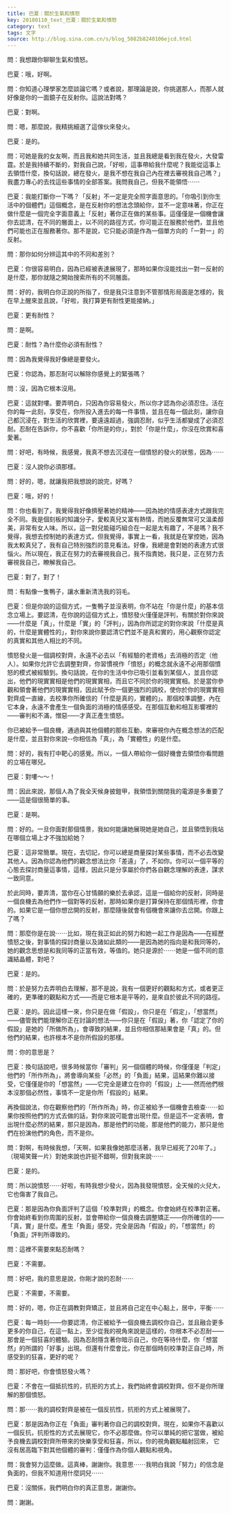 ```yaml
---
title: 巴夏：關於生氣和憤怒
key: 20180110_text_巴夏：關於生氣和憤怒
category: text
tags: 文字
source: http://blog.sina.com.cn/s/blog_5082b8240106ejcd.html
---
```


問：我想跟你聊聊生氣和憤怒。

巴夏：哦，好啊。

問：你知道心理學家怎麼談論它嗎？或者說，那理論是說，你挑選那人，而那人就好像是你的一面鏡子在反射你。這說法對嗎？

巴夏：對啊。

問：嗯，那麼說，我精挑細選了這傢伙來發火。

巴夏：是的。

問：可她是我的女友啊，而且我和她共同生活，並且我總是看到我在發火，大發雷霆。於是我持續不斷的，對我自己說，「好啦，這事帶給我什麼呢？我能從這事上去領悟什麼，換句話說，總在發火，是我不想在我自己內在裡去審視我自己嗎？」我盡力專心的去找這些事情的全部答案。我問我自己，但我不能領悟⋯⋯

巴夏：我能打斷你一下嗎？「反射」不一定是完全照字面意思的。「你吸引到你生活中的個體們」這個概念，是在反射你的想法念頭給你，並不一定意味著，你正在做什麼是一個完全字面意義上「反射」著你正在做的某些事。這僅僅是一個機會讓你去認清，在不同的層面上，以不同的路徑方式，你可能正在服務於他們，並且他們可能也正在服務著你。那不是說，它只能必須是作為一個單方向的「一對一」的反射。

問：那你如何分辨這其中的不同和差別？

巴夏：你很容易明白，因為已經被表達展現了，那時如果你沒能找出一對一反射的是什麼，那你就隨之開始搜索所有的不同層面。

問：好的，我明白你正說的所指了，但是我只注意到不管那情形局面是怎樣的，我在早上醒來並且說，「好啦，我打算更有耐性更能接納。」

巴夏：更有耐性？

問：是啊。

巴夏：耐性？為什麼你必須有耐性？

問：因為我覺得我好像總是要發火。

巴夏：你認為，那忍耐可以解除你感覺上的緊張嗎？

問：沒，因為它根本沒用。

巴夏：這就對嘍。要弄明白，只因為你容易發火，所以你才認為你必須忍住。活在你的每一此刻，享受在，你所投入進去的每一件事情，並且在每一個此刻，讓你自己都沉浸在，對生活的欣賞裡，要遠遠超過，強調忍耐，似乎生活都變成了必須忍耐。忍耐在告訴你，你不喜歡「你所是的你」，對於「你是什麼」，你沒在欣賞和喜愛著。

問：好吧，有時候，我感覺，我真不想去沉浸在一個憤怒的發火的狀態，因為⋯⋯

巴夏：沒人說你必須那樣。

問：好的，嗯，就讓我把我想說的說完，好嗎？

巴夏：哦，好的！

問：你也看到了，我覺得我好像擠壓著她的精神——因為她的情感表達方式跟我完全不同。我是個刻板的知識分子，愛較真兒又富有熱情，而她反覆無常可又溫柔醇美，非常有女人味。所以，這一對兒能碰巧組合在一起是太有趣了，不是嗎？我不覺得，我想去控制她的表達方式，但我覺得，事實上一看，我就是在掌控她，因為我太較真兒了，我有自己特別強烈的意見看法。好像，我總是會對她的表達方式很惱火。所以現在，我正在努力的去審視我自己，我不指責她，我只是，正在努力去審視我自己，瞭解我自己。

巴夏：對了，對了！

問：有點像一隻鴨子，讓水重新清洗我的羽毛。

巴夏：但是你說的這個方式，一隻鴨子並沒表明，你不站在「你是什麼」的基本信念立場上。要認清，在你說的這個方式上，憤怒發火僅僅是評判，有關於對你來說——什麼是「真」，什麼是「實」的「評判」，因為你所認定的對你來說「什麼是真的，什麼是實體性的」，對你來說你要認清它們並不是真和實的，用心觀察你認定的真實和其他人相比的不同。

憤怒發火是一個調校對齊，永遠不必去以「有經驗的老資格」去消極的否定（他人）。如果你允許它去調整對齊，你習慣視作「憤怒」的概念就永遠不必用那個憤怒的模式被經驗到。換句話說，在你的生活中你已吸引並看到某個人，並且你認出，他們的現實實相是他們的現實實相，而且它不同於你的現實實相。於是當你參觀和領會著他們的現實實相，因此賦予你一個更強烈的調校，使你於你的現實實相對齊成一直線，去校準你所確信的「什麼是真的，實體的」。那個校準調整，內在它本身，永遠不會產生一個負面的消極的情感感受。在那個互動和相互影響裡的——審判和不滿，憎惡——才真正產生憤怒。

你已被給予一個良機，通過與其他個體的那些互動，來審視你內在概念想法的匹配是什麼，並且對你來說--你相信為「真」，為「實體性」的是什麼。

問：好的，我有打中靶心的感覺。所以，一個人帶給你一個好機會去領悟你看問題的立場在哪兒。

巴夏：對嘍～～！

問：因此來說，那個人為了我全天候身披鎧甲，我領悟到關閉我的電源是多重要了——這是個很簡單的事。

巴夏：是啊。

問：好的。一旦你面對那個情景，我如何能讓她展現她是她自己，並且領悟到我站在哪個立場上才不強加給她？

巴夏：這非常簡單。現在，去切記，你可以總是商量探討某些事情，而不必去改變其他人。因為你認為他們的觀念想法比你「差遠」了，不如你。你可以一個平等的心態去探討商量這事情，這樣，因此只是分享屬於你們各自觀念理解的表達，謀求一致同意。

於此同時，要弄清，當你在心甘情願的樂於去承認，這是一個給你的反射，同時是一個良機去為他們作一個對等的反射，那時如果你是打算保持在那個情形裡，你會的。如果它是一個你想岔開的反射，那麼隨後就會有個機會來讓你去岔開。你跟上了嗎？

問：那麼你是在說⋯⋯比如，現在我正如此的努力和她一起工作是因為——在經歷憤怒之後，對事情的探討商量以及諸如此類的——是因為她的指向是和我同等的，她的觀念思想是和我同等的正當有效，等值的。她只是源於⋯⋯她是一個不同的意識結晶體，對吧？

巴夏：是的。

問：於是努力去弄明白去理解，那不是說，我有一個更好的觀點和方式，或者更正確的，更準確的觀點和方式——而是它根本是平等的，是來自於彼此不同的路徑。

巴夏：是的。因此這樣一來，你只是在做「假設」，你只是在「假定」，「想當然」——儘管我們能理解你正在討論的想法——你只是在「假設」著，你「認定了你的假設」是她的「所做所為」，會導致的結果，並且你相信那結果會是「真」的。但他們的結果，也許根本不是你所假設的那樣。

問：你的意思是？

巴夏：換句話說吧，很多時候當你「審判」另一個個體的時候，你僅僅是「判定」他們的「所作所為」，將會導向某些「必然」的「負面」結果，這結果你難以接受，它僅僅是你的「想當然」——它完全是建立在你的「假設」上——然而他們根本沒那個必然性，事情不一定是你所「假設的」結果。

再換個說法，你在觀察他們的「所作所為」時，你正被給予一個機會去檢查⋯⋯如果你按照他們的方式去做的話，對你來說可能會出現什麼。但是這不一定表明，會出現什麼必然的結果，那只是因為，那是他們的功能，那是他們的能力，那只是他們在扮演他們的角色，而不是你。

問：對啊，有時候我想，「天啊，如果我像她那麼活著，我早已經死了20年了。」（現場笑聲一片）對她來說也許挺不錯啊，但對我來說⋯⋯

巴夏：是的。

問：所以說憤怒⋯⋯好啦，有時我想少發火，因為我發現憤怒，全天候的火兒大，它也傷害了我自己。

巴夏：那是因為你負面評判了這個「校準對齊」的概念。你會始終在校準對正著。你會始終看到你周圍的反射，並會帶給你一個良機去調整矯正——你所確信的——「真，實」是什麼。產生「負面」感受，完全是因為「假設」的，「想當然」的「負面」評判所導致的。

問：這裡不需要來點忍耐嗎？

巴夏：不需要。

問：好吧，我的意思是說，你剛才說的忍耐⋯⋯

巴夏：不需要，不需要。

問：好的，嗯，你正在調教對齊矯正，並且將自己定在中心點上，居中，平衡⋯⋯

巴夏：每一時刻——你要認清，你正被給予一個良機去調校你自己，並且融合更多更多的你自己，在這一點上，至少從我的視角來說是這樣的，你根本不必忍耐——那會是一個狂喜的體驗。因為忍耐隱含著你暗示自己，你在等待什麼，你「想當然」的所謂的「好事」出現。但還有什麼會比，你在那個時刻校準對正自己時，所感受到的狂喜，更好的呢？

問：那好吧，你會憤怒發火嗎？

巴夏：不會在一個抵抗性的，抗拒的方式上，我們始終會調校對齊。但不是你所理解的那個憤怒。

問：那⋯⋯我的調校對齊是被在一個反抗性，抗拒的方式上被展現了。

巴夏：那是因為你正在「負面」審判著你自己的調校對齊。現在，如果你不喜歡以一個反抗，抗拒性的方式去展現它，你不必那麼做。你可以單純的把它當做，被給予良機去調校對齊所帶來的快樂享受和狂喜，所以，你的視角觀點輻射回來，
它沒有居高臨下對其他個體的審判：僅僅作為你個人觀點和視角。

問：我會努力這麼做。這真棒，謝謝你。我意思⋯⋯我明白我說「努力」的信念是負面的，但我不知道用什麼詞兒⋯⋯

巴夏：沒關係，我們明白你的真正意思，謝謝你。

問：謝謝。
